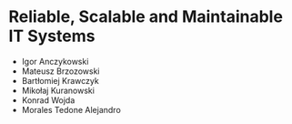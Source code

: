 # Reliable, Scalable and Maintainable IT Systems

- Igor Anczykowski
- Mateusz Brzozowski
- Bartłomiej Krawczyk
- Mikołaj Kuranowski
- Konrad Wojda
- Morales Tedone Alejandro
